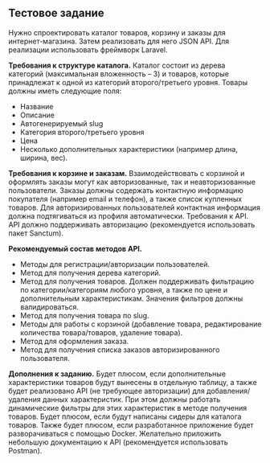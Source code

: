 ## Тестовое задание
Нужно спроектировать каталог товаров, корзину и заказы для интернет-магазина. Затем реализовать для него JSON API. Для реализации использовать фреймворк Laravel.

**Требования к структуре каталога.**
Каталог состоит из дерева категорий (максимальная вложенность – 3) и товаров, которые принадлежат к одной из категорий второго/третьего уровня. Товары должны иметь следующие поля:
- Название
- Описание
- Автогенерируемый slug
- Категория второго/третьего уровня
- Цена
- Несколько дополнительных характеристики (например длина, ширина, вес).

**Требования к корзине и заказам.**
Взаимодействовать с корзиной и оформлять заказы могут как авторизованные, так и неавторизованные пользователи. Заказы должны содержать контактную информацию покупателя (например email и телефон), а также список купленных товаров. Для авторизированных пользователей контактная информация должна подтягиваться из профиля автоматически.
Требования к API.
API должно поддерживать авторизацию (рекомендуется использовать пакет Sanctum).

**Рекомендуемый состав методов API.**
- Методы для регистрации/авторизации пользователей.
- Метод для получения дерева категорий.
- Метод для получения товаров. Должен поддерживать фильтрацию по категории/категориям любого уровня, а также по цене и дополнительным характеристикам. Значения фильтров должны валидироваться.
- Метод для получения товара по slug.
- Методы для работы с корзиной (добавление товара, редактирование количества товара/товаров, удаление товара).
- Метод для оформления заказа.
- Метод для получения списка заказов авторизированного пользователя.

**Дополнения к заданию.**
Будет плюсом, если дополнительные характеристики товаров будут вынесены в отдельную таблицу, а также будет реализовано API (не требующее авторизации) для добавления/удаления данных характеристик. При этом должны работать динамические фильтры для этих характеристик в методе получения товаров.
Будет плюсом, если будут написаны сидеры для каталога товаров.
Также будет плюсом, если разработанное приложение будет разворачиваться с помощью Docker.
Желательно приложить небольшую документацию к API (рекомендуется использовать Postman).
